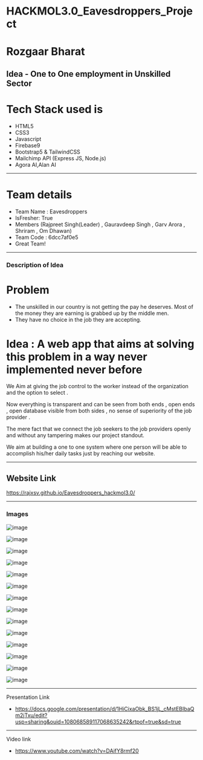 # HACKMOL3.0_Eavesdroppers_Project

# Rozgaar Bharat
## Idea - One to One employment in Unskilled Sector

# Tech Stack used is 
- HTML5
- CSS3
- Javascript
- Firebase9
- Bootstrap5 & TailwindCSS
- Mailchimp API (Express JS, Node.js)
- Agora AI,Alan AI

---
 # Team details
- Team Name : Eavesdroppers
- IsFresher: True
- Members (Rajpreet Singh(Leader) , Gauravdeep Singh , Garv Arora , Shriram , Om Dhawan)
- Team Code : 6dcc7af0e5
- Great Team!

---
### Description of Idea

# Problem  
- The unskilled in our country is not getting the pay he deserves. Most of the money they are earning is grabbed up by the middle men.
- They have no choice in the job they are accepting.

# Idea : A web app that aims at solving this problem in a way never implemented never before 


We Aim at giving the job control to the worker instead of  the organization  and the option to select .

 Now everything is transparent and can be seen from both ends , open ends , open database visible from both sides , no sense of superiority of the job provider .

The mere fact that we connect the job seekers  to the job providers openly and without any tampering makes our project standout.

We aim at building a one to one system where one person will be able to accomplish his/her daily tasks just by reaching our website.  


---
## Website Link

https://rajxsv.github.io/Eavesdroppers_hackmol3.0/

---

### Images

![image](https://www.linkpicture.com/q/1_1096.png)

![image](https://www.linkpicture.com/q/2_1449.png)

![image](https://www.linkpicture.com/q/3_893.png)

![image](https://www.linkpicture.com/q/4_642.png)

![image](https://www.linkpicture.com/q/5_546.png)

![image](https://www.linkpicture.com/q/6_371.png)

![image](https://www.linkpicture.com/q/7_270.png)

![image](https://www.linkpicture.com/q/8_221.png)

![image](https://www.linkpicture.com/q/9_189.png)

![image](https://www.linkpicture.com/q/10_158.png)

![image](https://www.linkpicture.com/q/11_151.png)

![image](https://www.linkpicture.com/q/a1_4.jpeg)

![image](https://www.linkpicture.com/q/a2_7.jpeg)

![image](https://www.linkpicture.com/q/a3_4.jpeg)

---
Presentation Link

- https://docs.google.com/presentation/d/1HiCixaObk_BS1jL_cMstEBIbaQm2jTxu/edit?usp=sharing&ouid=108068589117068635242&rtpof=true&sd=true
---
Video link

- https://www.youtube.com/watch?v=DAifY8rmf20
